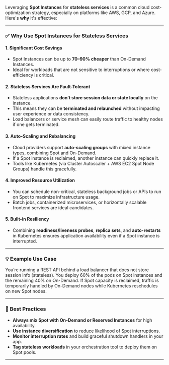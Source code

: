 Leveraging **Spot Instances** for **stateless services** is a common cloud cost-optimization strategy, especially on platforms like AWS, GCP, and Azure. Here's **why** it's effective:

---

### ✅ Why Use Spot Instances for Stateless Services

#### 1. **Significant Cost Savings**

* Spot Instances can be up to **70–90% cheaper** than On-Demand Instances.
* Ideal for workloads that are not sensitive to interruptions or where cost-efficiency is critical.

#### 2. **Stateless Services Are Fault-Tolerant**

* Stateless applications **don’t store session data or state locally** on the instance.
* This means they can be **terminated and relaunched** without impacting user experience or data consistency.
* Load balancers or service mesh can easily route traffic to healthy nodes if one gets terminated.

#### 3. **Auto-Scaling and Rebalancing**

* Cloud providers support **auto-scaling groups** with mixed instance types, combining Spot and On-Demand.
* If a Spot instance is reclaimed, another instance can quickly replace it.
* Tools like Kubernetes (via Cluster Autoscaler + AWS EC2 Spot Node Groups) handle this gracefully.

#### 4. **Improved Resource Utilization**

* You can schedule non-critical, stateless background jobs or APIs to run on Spot to maximize infrastructure usage.
* Batch jobs, containerized microservices, or horizontally scalable frontend services are ideal candidates.

#### 5. **Built-in Resiliency**

* Combining **readiness/liveness probes**, **replica sets**, and **auto-restarts** in Kubernetes ensures application availability even if a Spot instance is interrupted.

---

### 💡 Example Use Case

You’re running a REST API behind a load balancer that does not store session info (stateless). You deploy 60% of the pods on Spot instances and the remaining 40% on On-Demand. If Spot capacity is reclaimed, traffic is temporarily handled by On-Demand nodes while Kubernetes reschedules on new Spot nodes.

---

### 🧠 Best Practices

* **Always mix Spot with On-Demand or Reserved Instances** for high availability.
* **Use instance diversification** to reduce likelihood of Spot interruptions.
* **Monitor interruption rates** and build graceful shutdown handlers in your app.
* **Tag stateless workloads** in your orchestration tool to deploy them on Spot pools.

---


